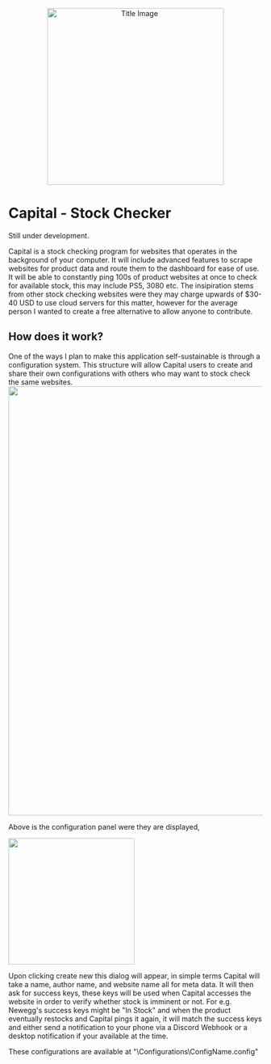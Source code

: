 <p align="center">
  <img src="https://i.imgur.com/4wbrHzb.png" width="350" title="Title Image">
</p>

# Capital - Stock Checker

Still under development.

<p>
Capital is a stock checking program for websites that operates in the background of your computer. It will include advanced features to scrape websites
for product data and route them to the dashboard for ease of use. It will be able to constantly ping 100s of product websites at once to check for available stock, this may include
PS5, 3080 etc. The insipiration stems from other stock checking websites were they may charge upwards of $30-40 USD to use cloud servers for this matter, however
for the average person I wanted to create a free alternative to allow anyone to contribute.
</p>



## How does it work?
<p>
One of the ways I plan to make this application self-sustainable is through a configuration system. This structure will allow Capital users to create and share
their own configurations with others who may want to stock check the same websites. 

<img src="https://i.imgur.com/Y5MZGnv.png" width="850">

Above is the configuration panel were they are displayed, 

<img src="https://i.imgur.com/WoFsOez.png" width="250">

Upon clicking create new this dialog will appear, in simple terms Capital will take a name, author name, and website name all for meta data. It will then ask for success keys, 
these keys will be used when Capital accesses the website in order to verify whether stock is imminent or not. For e.g. Newegg's success keys might be "In Stock" and when the product
eventually restocks and Capital pings it again, it will match the success keys and either send a notification to your phone via a Discord Webhook or a desktop notification if your available
at the time.

These configurations are available at "\Configurations\ConfigName.config"

</p>
